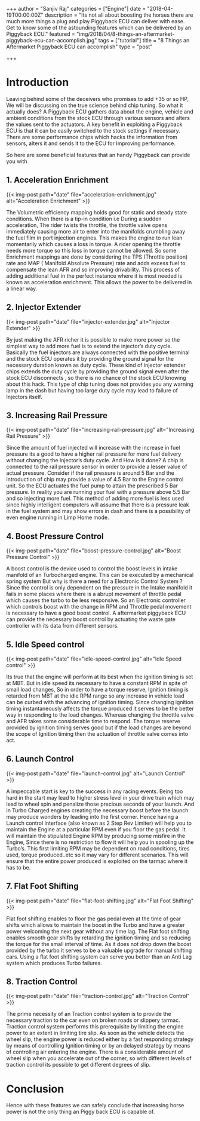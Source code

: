 +++
author = "Sanjiv Raj"
categories = ["Engine"]
date = "2018-04-19T00:00:00Z"
description = "Its not all about boosting the horses there are much more things a plug and play Piggyback ECU can deliver with ease. Get to know some of the astounding features which can be delivered by an Piggyback ECU."
featured = "img/2018/04/8-things-an-aftermarket-piggyback-ecu-can-accomplish.jpg"
tags = ["tutorial"]
title = "8 Things an Aftermarket Piggyback ECU can accomplish"
type = "post"

+++
# Introduction 

Leaving behind some of the deceivers who promises to add +35 or so HP, We will be discussing on the true science behind chip tuning. So what it actually does? A Piggyback ECU gathers data about the engine, vehicle and ambient conditions from the stock ECU through various sensors and alters the values sent to the actuators. A key benefit in exploiting a Piggyback ECU is that it can be easily switched to the stock settings if necessary. There are some performance chips which hacks the information from sensors, alters it and sends it to the ECU for Improving performance. 

So here are some beneficial features that an handy Piggyback can provide you with

## 1. Acceleration Enrichment
{{< img-post path="date" file="acceleration-enrichment.jpg" alt="Acceleration Enrichment" >}}


The Volumetric efficiency mapping holds good for static and steady state conditions. When there is a tip-in condition i.e During a sudden acceleration, The rider twists the throttle, the throttle valve opens immediately causing more air to enter into the manifolds crumbling away the fuel film in port injection engines. This makes the engine to run lean momentarily which causes a loss in torque. A rider opening the throttle needs more torque so this loss in torque cannot be allowed. So some Enrichment mappings are done by considering the TPS (Throttle position) rate and MAP ( Manifold Absolute Pressure) rate and adds excess fuel to compensate the lean AFR and so improving drivability. This process of adding additional fuel in the perfect instance where it is most needed is known as acceleration enrichment. This allows the power to be delivered in a linear way.


## 2. Injector Extender
{{< img-post path="date" file="injector-extender.jpg" alt="Injector Extender" >}}


By just making the AFR richer it is possible to make more power so the simplest way to add more fuel is to extend the injector’s duty cycle. Basically the fuel injectors are always connected with the positive terminal and the stock ECU operates it by providing the ground signal for the necessary duration known as duty cycle. These kind of injector extender chips extends the duty cycle by providing the ground signal even after the stock ECU disconnects , so there is no chance of the stock ECU knowing about this hack. This type of chip tuning does not provides you any warning lamp in the dash but having too large duty cycle may lead to failure of Injectors itself.


## 3. Increasing Rail Pressure
{{< img-post path="date" file="increasing-rail-pressure.jpg" alt="Increasing Rail Pressure" >}}


Since the amount of fuel injected will increase with the increase in fuel pressure its a good to have a higher rail pressure for more fuel delivery without changing the Injector’s duty cycle. And How is it done? A chip is connected to the rail pressure sensor in order to provide a lesser value of actual pressure. Consider if the rail pressure is around 5 Bar and the introduction of chip may provide a value of 4.5 Bar to the Engine control unit. So the ECU actuates the fuel pump to attain the prescribed 5 Bar pressure. In reality you are running your fuel with a pressure above 5.5 Bar and so injecting more fuel. This method of adding more fuel is less used since highly intelligent computers will assume that there is a pressure leak in the fuel system and may show errors in dash and there is a possibility of even engine running in Limp Home mode.


## 4. Boost Pressure Control
{{< img-post path="date" file="boost-pressure-control.jpg" alt="Boost Pressure Control" >}}


A boost control is the device used to control the boost levels in intake manifold of an Turbocharged engine. This can be executed by a mechanical spring system But why is there a need for a Electronic Control System ? Since the control is only dependent on the pressure in the Intake manifold it fails in some places where there is a abrupt movement of throttle pedal which causes the turbo to be less responsive. So an Electronic controller which controls boost with the change in RPM and Throttle pedal movement is necessary to have a good boost control. A aftermarket piggyback ECU can provide the necessary boost control by actuating the waste gate controller with its data from different sensors.


## 5. Idle Speed control
{{< img-post path="date" file="idle-speed-control.jpg" alt="Idle Speed control" >}}


Its true that the engine will perform at its best when the ignition timing is set at MBT. But in idle speed its necessary to have a constant RPM in spite of small load changes, So in order to have a torque reserve, Ignition timing is retarded from MBT at the idle RPM range so any increase in vehicle load can be curbed with the advancing of ignition timing. Since changing ignition timing instantaneously affects the torque produced it serves to be the better way in responding to the load changes. Whereas changing the throttle valve and AFR takes some considerable time to respond. The torque reserve provided by ignition timing serves good but if the load changes are beyond the scope of Ignition timing then the actuation of throttle valve comes into act.


## 6. Launch Control
{{< img-post path="date" file="launch-control.jpg" alt="Launch Control" >}}

A impeccable start is key to the success in any racing events. Being too hard in the start may lead to higher stress level in your drive train which may lead to wheel spin and penalize those precious seconds of your launch. And in Turbo Charged engines creating the necessary boost before the launch may produce wonders by leading  into the first corner. Hence having a Launch control Interface (also known as 2 Step Rev Limiter) will help you to maintain the Engine at a particular RPM even if you floor the gas pedal. It will maintain the stipulated Engine RPM by producing some misfire in the Engine, Since there is no restriction to flow it will help you in spooling up the Turbo’s. This first limiting RPM may be dependent on road conditions, tires used, torque produced..etc so it may vary for different scenarios. This will ensure that the entire power produced is exploited on the tarmac where it has to be.


## 7. Flat Foot Shifting
{{< img-post path="date" file="flat-foot-shifting.jpg" alt="Flat Foot Shifting" >}}

Flat foot shifting enables to floor the gas pedal even at the time of gear shifts which allows to maintain the boost in the Turbo and have a greater power welcoming the next gear without any time lag. The Flat foot shifting enables smooth gear shifts by retarding the ignition timing and so reducing the torque for the small interval of time. As it does not drop down the boost provided by the turbo it serves to be a valuable upgrade for manual shifting cars. Using a flat foot shifting system can serve you better than an Anti Lag system which produces Turbo failures.



## 8. Traction Control
{{< img-post path="date" file="traction-control.jpg" alt="Traction Control" >}}


The prime necessity of an Traction control system is to provide the necessary traction to the car even on broken roads or slippery tarmac. Traction control system performs this prerequisite by limiting the engine power to an extent in limiting tire slip. As soon as the vehicle detects the wheel slip, the engine power is reduced either by a fast responding strategy by means of controlling Ignition timing or by an delayed strategy by means of controlling air entering the engine. There is a considerable amount of wheel slip when you accelerate out of the corner, so with different levels of traction control its possible to get different degrees of slip.

# Conclusion
Hence with these features we can safely conclude that increasing horse power is not the only thing an Piggy back ECU is capable of.
